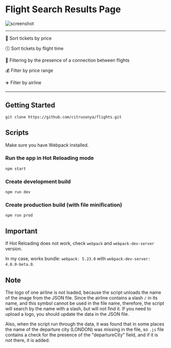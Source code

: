 # Flight Search Results Page

![screenshot](https://github.com/citrusonya/flights/blob/master/gif.gif)
____

:ticket: Sort tickets by price

:clock5: Sort tickets by flight time

:running: Filtering by the presence of a connection between flights

:moneybag: Filter by price range

:airplane: Filter by airline
____

## Getting Started
```
git clone https://github.com/citrusonya/flights.git
```
## Scripts
Make sure you have Webpack installed.

### Run the app in Hot Reloading mode
```
npm start
```
### Create development build
```
npm run dev
```
### Create production build (with file minification)
```
npm run prod
```
## Important
If Hot Reloading does not work, check ```webpack``` and ```webpack-dev-server``` version. 

In my case, works bundle: ```webpack: 5.23.0``` with ```webpack-dev-server: 4.0.0-beta.0```.

## Note
The logo of one airline is not loaded, because the script unloads the name of the image from the JSON file. Since the airline contains a slash ```/``` in its name, and this symbol cannot be used in the file name, therefore, the script will search by the name with a slash, but will not find it. If you need to upload a logo, you should update the data in the JSON file.


Also, when the script run through the data, it was found that in some places the name of the departure city (LONDON) was missing in the file, so ```.js``` file contains a check for the presence of the "departureCity" field, and if it is not there, it is added.
